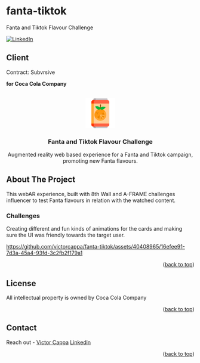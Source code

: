 # fanta-tiktok
Fanta and Tiktok Flavour Challenge

<div id="top"></div>

[![LinkedIn][linkedin-shield]][linkedin-url]

<h2>Client</h2>
<p>Contract: Subvrsive</p>
<p><b>for Coca Cola Company</b></p>


<!-- PROJECT LOGO -->
 

<br />
<div align="center">
  <a href="https://github.com/victorcappa/sprite-wakanda-capaign">
    <img src="logo.png" alt="Logo" width="80" height="80">
  </a>

<h3 align="center">Fanta and Tiktok Flavour Challenge</h3>

  <p align="center">
Augmented reality web based experience for a Fanta and Tiktok campaign, promoting new Fanta flavours.
  </p>
 
</div>



<!-- ABOUT THE PROJECT -->
## About The Project

 
<p align="left">
 <p> This webAR experience, built with 8th Wall and A-FRAME challenges influencer to test Fanta flavours in relation with the watched content.</p>
 
  <h3>Challenges</h3
   <p>
Creating different and fun kinds of animations for the cards and making sure the UI was friendly towards the target user.
   </p>

https://github.com/victorcappa/fanta-tiktok/assets/40408965/16efee91-7d3a-45a4-93fd-3c2fb2f179a1

</p>


<p align="right">(<a href="#top">back to top</a>)</p>


<!-- LICENSE -->
## License

All intellectual property is owned by Coca Cola Company

<p align="right">(<a href="#top">back to top</a>)</p>


<!-- CONTACT -->
## Contact

Reach out - <a href = "mailto: cappacurta@gmail.com.com">Victor Cappa</a>
<a href="https://www.linkedin.com/in/victor-cappa-50839788/">Linkedin</a>

<p align="right">(<a href="#top">back to top</a>)</p>

[linkedin-shield]: https://img.shields.io/badge/-LinkedIn-black.svg?style=for-the-badge&logo=linkedin&colorB=555
[linkedin-url]: https://www.linkedin.com/in/victor-cappa-50839788/


